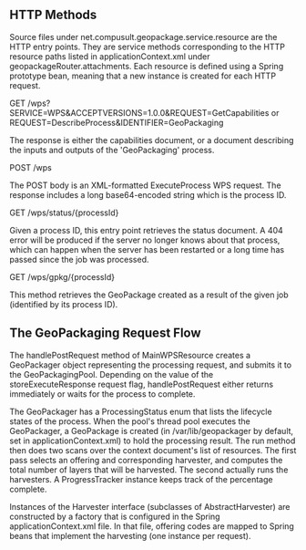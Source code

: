 HTTP Methods
------------

Source files under net.compusult.geopackage.service.resource are the HTTP entry points.  They are service methods corresponding to the HTTP resource paths listed in applicationContext.xml under geopackageRouter.attachments.  Each resource is defined using a Spring prototype bean, meaning that a new instance is created for each HTTP request.

GET /wps?SERVICE=WPS&ACCEPTVERSIONS=1.0.0&REQUEST=GetCapabilities or REQUEST=DescribeProcess&IDENTIFIER=GeoPackaging

  The response is either the capabilities document, or a document describing the inputs and outputs of the 'GeoPackaging' process.

POST /wps

  The POST body is an XML-formatted ExecuteProcess WPS request.  The response includes a long base64-encoded string which is the process ID.

GET /wps/status/{processId}

  Given a process ID, this entry point retrieves the status document.  A 404 error will be produced if the server no longer knows about that process, which can happen when the server has been restarted or a long time has passed since the job was processed.
  
GET /wps/gpkg/{processId}

  This method retrieves the GeoPackage created as a result of the given job (identified by its process ID).

The GeoPackaging Request Flow
-----------------------------

The handlePostRequest method of MainWPSResource creates a GeoPackager object representing the processing request, and submits it to the GeoPackagingPool.  Depending on the value of the storeExecuteResponse request flag, handlePostRequest either returns immediately or waits for the process to complete.

The GeoPackager has a ProcessingStatus enum that lists the lifecycle states of the process.  When the pool's thread pool executes the GeoPackager, a GeoPackage is created (in /var/lib/geopackager by default, set in applicationContext.xml) to hold the processing result.  The run method then does two scans over the context document's list of resources.  The first pass selects an offering and corresponding harvester, and computes the total number of layers that will be harvested.  The second actually runs the harvesters.  A ProgressTracker instance keeps track of the percentage complete.

Instances of the Harvester interface (subclasses of AbstractHarvester) are constructed by a factory that is configured in the Spring applicationContext.xml file.  In that file, offering codes are mapped to Spring beans that implement the harvesting (one instance per request).
